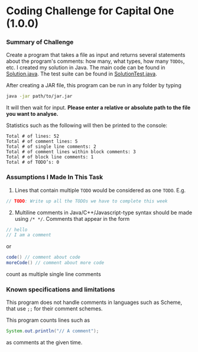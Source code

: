 # Coding Challenge for Capital One (1.0.0)

### Summary of Challenge
Create a program that takes a file as input and returns several statements about the program's comments: how many, what types, how many `TODOs`, etc. I created my solution in Java. The main code can be found in [Solution.java](https://github.com/hannah-bulmer/CapitalOne/blob/master/src/Solution.java). The test suite can be found in [SolutionTest.java](https://github.com/hannah-bulmer/CapitalOne/blob/master/src/SolutionTest.java).

After creating a JAR file, this program can be run in any folder by typing
```bash
java -jar path/to/jar.jar
```
It will then wait for input. **Please enter a relative or absolute path to the file you want to analyse.**

Statistics such as the following will then be printed to the console:
```
Total # of lines: 52
Total # of comment lines: 5
Total # of single line comments: 2
Total # of comment lines within block comments: 3
Total # of block line comments: 1
Total # of TODO’s: 0
```

### Assumptions I Made In This Task
1. Lines that contain multiple `TODO` would be considered as one `TODO`. E.g.

```Java
// TODO: Write up all the TODOs we have to complete this week
```
2. Multiline comments in Java/C++/Javascript-type syntax should be made using `/* */`. Comments that appear in the form
```Java
// hello
// I am a comment
```
or
```Java
code() // comment about code
moreCode() // comment about more code
```
count as multiple single line comments

### Known specifications and limitations
This program does not handle comments in languages such as Scheme, that use `;;` for their comment schemes.

This program counts lines such as
```Java
System.out.println("// A comment");
```
as comments at the given time.
